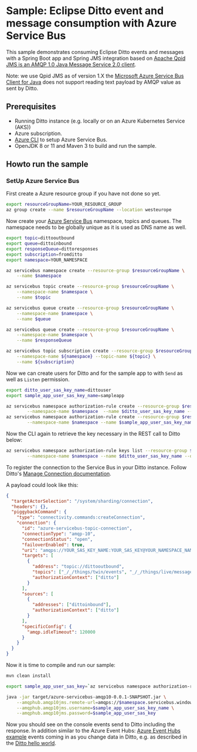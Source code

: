 # Sample: Eclipse Ditto event and message consumption with Azure Service Bus

This sample demonstrates consuming Eclipse Ditto events and messages with a Spring Boot app and Spring JMS integration based on [Apache Qpid JMS is an AMQP 1.0 Java Message Service 2.0 client](https://qpid.apache.org/components/jms/index.html).

Note: we use Qpid JMS as of version 1.X the [Microsoft Azure Service Bus Client for Java](https://github.com/Azure/azure-service-bus-java) does not support reading text payload by AMQP value as sent by Ditto.

## Prerequisites

- Running Ditto instance (e.g. locally or on an Azure Kubernetes Service (AKS))
- Azure subscription.
- [Azure CLI](https://docs.microsoft.com/en-us/cli/azure/install-azure-cli) to setup Azure Service Bus.
- OpenJDK 8 or 11 and Maven 3 to build and run the sample.

## Howto run the sample

### SetUp Azure Service Bus

First create a Azure resource group if you have not done so yet.

```bash
export resourceGroupName=YOUR_RESOURCE_GROUP
az group create --name $resourceGroupName --location westeurope
```

Now create your [Azure Service Bus](https://docs.microsoft.com/en-us/azure/service-bus-messaging/service-bus-messaging-overview) namespace, topics and queues. The namespace needs to be globally unique as it is used as DNS name as well.

```bash
export topic=dittooutbound
export queue=dittoinbound
export responseQueue=dittoresponses
export subscription=fromditto
export namespace=YOUR_NAMESPACE

az servicebus namespace create --resource-group $resourceGroupName \
    --name $namespace

az servicebus topic create --resource-group $resourceGroupName \
    --namespace-name $namespace \
    --name $topic

az servicebus queue create --resource-group $resourceGroupName \
    --namespace-name $namespace \
    --name $queue

az servicebus queue create --resource-group $resourceGroupName \
    --namespace-name $namespace \
    --name $responseQueue

az servicebus topic subscription create --resource-group $resourceGroupName  \
    --namespace-name ${namespace} --topic-name ${topic} \
    --name ${subscription}
```

Now we can create users for Ditto and for the sample app to with `Send` as well as `Listen` permission.

```bash
export ditto_user_sas_key_name=dittouser
export sample_app_user_sas_key_name=sampleapp

az servicebus namespace authorization-rule create --resource-group $resourceGroupName \
        --namespace-name $namespace  --name $ditto_user_sas_key_name --rights {Send,Listen}
az servicebus namespace authorization-rule create --resource-group $resourceGroupName \
        --namespace-name $namespace --name $sample_app_user_sas_key_name --rights {Send,Listen}
```

Now the CLI again to retrieve the key necessary in the REST call to Ditto below:

```bash
az servicebus namespace authorization-rule keys list --resource-group $resourceGroupName \
        --namespace-name $namespace --name $ditto_user_sas_key_name --query primaryKey
```

To register the connection to the Service Bus in your Ditto instance. Follow Ditto's [Manage Connection documentation](https://www.eclipse.org/ditto/connectivity-manage-connections.html).

A payload could look like this:

```json
{
  "targetActorSelection": "/system/sharding/connection",
  "headers": {},
  "piggybackCommand": {
    "type": "connectivity.commands:createConnection",
    "connection": {
      "id": "azure-servicebus-topic-connection",
      "connectionType": "amqp-10",
      "connectionStatus": "open",
      "failoverEnabled": true,
      "uri": "amqps://YOUR_SAS_KEY_NAME:YOUR_SAS_KEY@YOUR_NAMESPACE_NAME.servicebus.windows.net:5671",
      "targets": [
        {
          "address": "topic://dittooutbound",
          "topics": ["_/_/things/twin/events", "_/_/things/live/messages"],
          "authorizationContext": ["ditto"]
        }
      ],
      "sources": [
        {
          "addresses": ["dittoinbound"],
          "authorizationContext": ["ditto"]
        }
      ],
      "specificConfig": {
        "amqp.idleTimeout": 120000
      }
    }
  }
}
```

Now it is time to compile and run our sample:

```bash
mvn clean install

export sample_app_user_sas_key=`az servicebus namespace authorization-rule keys list --resource-group $resourceGroupName --namespace-name $namespace --name $sample_app_user_sas_key_name --query primaryKey --output tsv`

java -jar target/azure-servicebus-amqp10-0.0.1-SNAPSHOT.jar \
    --amqphub.amqp10jms.remote-url=amqps://$namespace.servicebus.windows.net \
    --amqphub.amqp10jms.username=$sample_app_user_sas_key_name \
    --amqphub.amqp10jms.password=$sample_app_user_sas_key
```

Now you should see on the console events send to Ditto including the response. In addition similar to the Azure Event Hubs: [Azure Event Hubs example](../azure-eventhub-consumer/) events coming in as you change data in Ditto, e.g. as described in the [Ditto hello world](https://www.eclipse.org/ditto/intro-hello-world.html).
